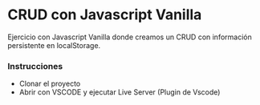 # CRUD con Javascript Vanilla

Ejercicio con Javascript Vanilla donde creamos un CRUD con información persistente en localStorage.

### Instrucciones

- Clonar el proyecto
- Abrir con VSCODE y ejecutar Live Server (Plugin de Vscode)
